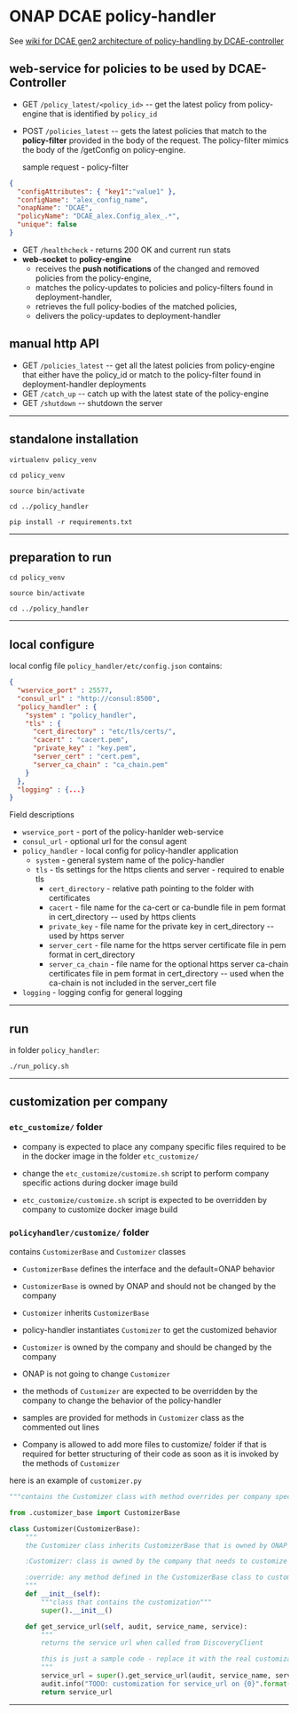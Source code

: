 # ONAP DCAE policy-handler

See [wiki for DCAE gen2 architecture of policy-handling by DCAE-controller](https://wiki.onap.org/display/DW/DCAE+gen2+architecture+of+policy-handling+by+DCAE-controller)

## web-service for policies to be used by DCAE-Controller

- GET `/policy_latest/<policy_id>` -- get the latest policy from policy-engine that is identified by `policy_id`
- POST `/policies_latest` -- gets the latest policies that match to the **policy-filter** provided in the body of the request.  The policy-filter mimics the body of the /getConfig on policy-engine.

    sample request - policy-filter

```json
{
  "configAttributes": { "key1":"value1" },
  "configName": "alex_config_name",
  "onapName": "DCAE",
  "policyName": "DCAE_alex.Config_alex_.*",
  "unique": false
}
```

- GET `/healthcheck` - returns 200 OK and current run stats
- **web-socket** to **policy-engine**
  - receives the **push notifications** of the changed and removed policies from the policy-engine,
  - matches the policy-updates to policies and policy-filters found in deployment-handler,
  - retrieves the full policy-bodies of the matched policies,
  - delivers the policy-updates to deployment-handler

## manual http API

- GET `/policies_latest` -- get all the latest policies from policy-engine that either have the policy_id or match to the policy-filter found in deployment-handler deployments
- GET `/catch_up` -- catch up with the latest state of the policy-engine
- GET `/shutdown` -- shutdown the server

----------

## standalone installation

`virtualenv policy_venv`

`cd policy_venv`

`source bin/activate`

`cd ../policy_handler`

`pip install -r requirements.txt`

----------

## preparation to run

`cd policy_venv`

`source bin/activate`

`cd ../policy_handler`

----------

## local configure

local config file `policy_handler/etc/config.json` contains:

```json
{
  "wservice_port" : 25577,
  "consul_url" : "http://consul:8500",
  "policy_handler" : {
    "system" : "policy_handler",
    "tls" : {
      "cert_directory" : "etc/tls/certs/",
      "cacert" : "cacert.pem",
      "private_key" : "key.pem",
      "server_cert" : "cert.pem",
      "server_ca_chain" : "ca_chain.pem"
    }
  },
  "logging" : {...}
}
```

Field descriptions

- `wservice_port` - port of the policy-hanlder web-service
- `consul_url` - optional url for the consul agent
- `policy_handler` - local config for policy-handler application
  - `system` - general system name of the policy-handler
  - `tls` - tls settings for the https clients and server - required to enable tls
    - `cert_directory` - relative path pointing to the folder with certificates
    - `cacert` - file name for the ca-cert or ca-bundle file in pem format in cert_directory -- used by https clients
    - `private_key` - file name for the private key in cert_directory -- used by https server
    - `server_cert` - file name for the https server certificate file in pem format in cert_directory
    - `server_ca_chain` - file name for the optional https server ca-chain certificates file in pem format in cert_directory -- used when the ca-chain is not included in the server_cert file
- `logging` - logging config for general logging

----------

## run

in folder `policy_handler`:

`./run_policy.sh`

----------

## customization per company

### ```etc_customize/``` folder

- company is expected to place any company specific files required to be in the docker image in the folder ```etc_customize/```

- change the ```etc_customize/customize.sh``` script to perform company specific actions during docker image build

- ```etc_customize/customize.sh``` script is expected to be overridden by company to customize docker image build

### ```policyhandler/customize/``` folder

contains ```CustomizerBase``` and ```Customizer``` classes

- ```CustomizerBase``` defines the interface and the default=ONAP behavior

- ```CustomizerBase``` is owned by ONAP and should not be changed by the company

- ```Customizer``` inherits ```CustomizerBase```

- policy-handler instantiates ```Customizer``` to get the customized behavior

- ```Customizer``` is owned by the company and should be changed by the company
- ONAP is not going to change ```Customizer```

- the methods of ```Customizer``` are expected to be overridden by the company to change the behavior of the policy-handler

- samples are provided for methods in ```Customizer``` class as the commented out lines

- Company is allowed to add more files to customize/ folder if that is required for better structuring of their code as soon as it is invoked by the methods of ```Customizer```

here is an example of ```customizer.py```

```python
"""contains the Customizer class with method overrides per company specification"""

from .customizer_base import CustomizerBase

class Customizer(CustomizerBase):
    """
    the Customizer class inherits CustomizerBase that is owned by ONAP

    :Customizer: class is owned by the company that needs to customize the policy-handler

    :override: any method defined in the CustomizerBase class to customize the behavior of the policy-handler
    """
    def __init__(self):
        """class that contains the customization"""
        super().__init__()

    def get_service_url(self, audit, service_name, service):
        """
        returns the service url when called from DiscoveryClient

        this is just a sample code - replace it with the real customization
        """
        service_url = super().get_service_url(audit, service_name, service)
        audit.info("TODO: customization for service_url on {0}".format(service_name))
        return service_url
```

----------
